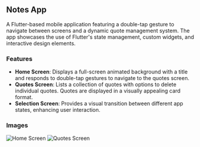 
## Notes App

A Flutter-based mobile application featuring a double-tap gesture to navigate between screens and a dynamic quote management system. The app showcases the use of Flutter's state management, custom widgets, and interactive design elements. 

### Features

- **Home Screen**: Displays a full-screen animated background with a title and responds to double-tap gestures to navigate to the quotes screen.
- **Quotes Screen**: Lists a collection of quotes with options to delete individual quotes. Quotes are displayed in a visually appealing card format.
- **Selection Screen**: Provides a visual transition between different app states, enhancing user interaction.

### Images

![Home Screen](https://i.pinimg.com/originals/19/32/4a/19324a087a3ff2fcd50154d9979231c5.gif)
![Quotes Screen](https://i.pinimg.com/originals/8e/1e/85/8e1e853313ace4ffcf50b56f22f844d4.gif)


